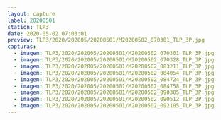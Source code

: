 ```yaml
---
layout: capture
label: 20200501
station: TLP3
date: 2020-05-02 07:03:01
preview: TLP3/2020/202005/20200501/M20200502_070301_TLP_3P.jpg
capturas:
  - imagem: TLP3/2020/202005/20200501/M20200502_070301_TLP_3P.jpg
  - imagem: TLP3/2020/202005/20200501/M20200502_070328_TLP_3P.jpg
  - imagem: TLP3/2020/202005/20200501/M20200502_083211_TLP_3P.jpg
  - imagem: TLP3/2020/202005/20200501/M20200502_084054_TLP_3P.jpg
  - imagem: TLP3/2020/202005/20200501/M20200502_084724_TLP_3P.jpg
  - imagem: TLP3/2020/202005/20200501/M20200502_084758_TLP_3P.jpg
  - imagem: TLP3/2020/202005/20200501/M20200502_090305_TLP_3P.jpg
  - imagem: TLP3/2020/202005/20200501/M20200502_090512_TLP_3P.jpg
  - imagem: TLP3/2020/202005/20200501/M20200502_092105_TLP_3P.jpg
---
```

